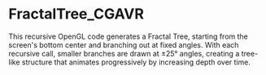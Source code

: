 # FractalTree_CGAVR
This recursive OpenGL code generates a Fractal Tree, starting from the screen's bottom center and branching out at fixed angles. With each recursive call, smaller branches are drawn at ±25° angles, creating a tree-like structure that animates progressively by increasing depth over time.
